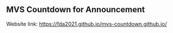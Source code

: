 ## MVS Countdown for Announcement 
 Website link: https://fda2021.github.io/mvs-countdown.github.io/
